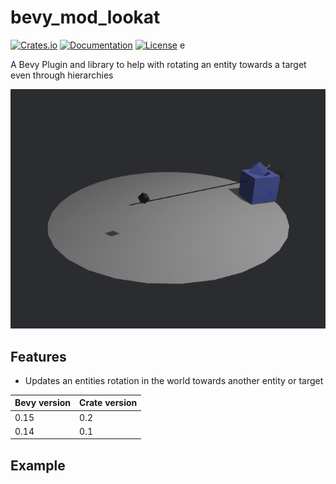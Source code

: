 # bevy_mod_lookat

[![Crates.io](https://img.shields.io/crates/v/bevy_ui_anchor)](https://crates.io/crates/bevy_ui_anchor)
[![Documentation](https://docs.rs/bevy_ui_anchor/badge.svg)](https://docs.rs/bevy_ui_anchor)
[![License](https://img.shields.io/crates/l/bevy_ui_anchor)](https://opensource.org/licenses/MIT)
e

A Bevy Plugin and library to help with rotating an entity towards a target even through hierarchies

![](simple.gif)

## Features

- Updates an entities rotation in the world towards another entity or target

| Bevy version | Crate version |
| ------------ | ------------- |
| 0.15         | 0.2           |
| 0.14         | 0.1           |

## Example

``` rust

